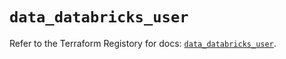 # `data_databricks_user`

Refer to the Terraform Registory for docs: [`data_databricks_user`](https://registry.terraform.io/providers/databricks/databricks/1.22.0/docs/data-sources/user).
